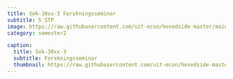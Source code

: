 ```yaml
---
title: Sok-30xx-3 Forskningsseminar
subtitle: 5 STP
image: https://raw.githubusercontent.com/uit-econ/hovedside-master/main/assets/img/Sok-30xx-3.jpg
category: semester2

caption:
  title: Sok-30xx-3
  subtitle: Forskningsseminar
  thumbnail: https://raw.githubusercontent.com/uit-econ/hovedside-master/main/assets/img/Sok-30xx-3.jpg
---
```



